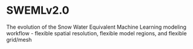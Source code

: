 # SWEMLv2.0
The evolution of the Snow Water Equivalent Machine Learning modeling workflow -  flexible spatial resolution, flexible model regions, and flexible grid/mesh 
